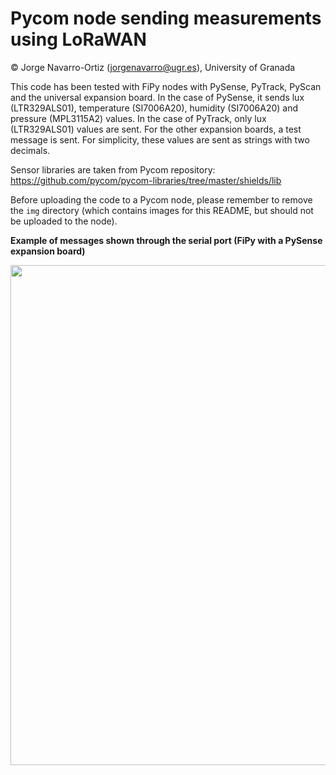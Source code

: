 # Pycom node sending measurements using LoRaWAN

© Jorge Navarro-Ortiz (jorgenavarro@ugr.es), University of Granada

This code has been tested with FiPy nodes with PySense, PyTrack, PyScan and the universal expansion board.
In the case of PySense, it sends lux (LTR329ALS01), temperature (SI7006A20), humidity (SI7006A20) and pressure (MPL3115A2) values. In the case of PyTrack, only lux (LTR329ALS01) values are sent. For the other expansion boards, a test message is sent. For simplicity, these values are sent as strings with two decimals.

Sensor libraries are taken from Pycom repository: https://github.com/pycom/pycom-libraries/tree/master/shields/lib

Before uploading the code to a Pycom node, please remember to remove the ``img`` directory (which contains images for this README, but should not be uploaded to the node).

**Example of messages shown through the serial port (FiPy with a PySense expansion board)**

<img src="https://github.com/jorgenavarroortiz/PYCOM-measurements-LoRaWAN/raw/main/img/pycom-lorawan-measurements-console.png" width="800">

